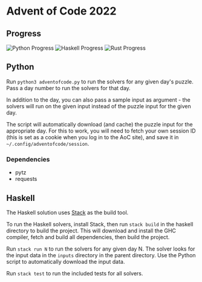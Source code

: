 # Advent of Code 2022

## Progress
![Python Progress](http://weemadarthur.metapath.org/aoc/2022/Python.svg)
![Haskell Progress](http://weemadarthur.metapath.org/aoc/2022/Haskell.svg)
![Rust Progress](http://weemadarthur.metapath.org/aoc/2022/Rust.svg)

## Python

Run `python3 adventofcode.py` to run the solvers for any given day's
puzzle. Pass a day number to run the solvers for that day.

In addition to the day, you can also pass a sample input as argument -
the solvers will run on the given input instead of the puzzle input
for the given day.

The script will automatically download (and cache) the puzzle input
for the appropriate day. For this to work, you will need to fetch your
own session ID (this is set as a cookie when you log in to the AoC
site), and save it in `~/.config/adventofcode/session`.

### Dependencies

* pytz
* requests

## Haskell

The Haskell solution uses [Stack](https://www.haskellstack.org/) as
the build tool.

To run the Haskell solvers, install Stack, then run `stack build` in
the haskell directory to build the project. This will download and
install the GHC compiler, fetch and build all dependencies, then build
the project.

Run `stack run N` to run the solvers for any given day N. The solver
looks for the input data in the `inputs` directory in the parent
directory. Use the Python script to automatically download the input
data.

Run `stack test` to run the included tests for all solvers.
